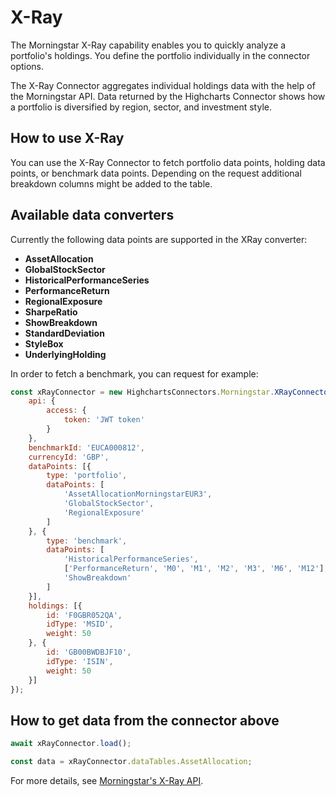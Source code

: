 # X-Ray

The Morningstar X-Ray capability enables you to quickly analyze a portfolio's
holdings. You define the portfolio individually in the connector options.

The X-Ray Connector aggregates individual holdings data with the help of the
Morningstar API. Data returned by the Highcharts Connector shows how a portfolio
is diversified by region, sector, and investment style.

## How to use X-Ray

You can use the X-Ray Connector to fetch portfolio data points, holding data
points, or benchmark data points. Depending on the request additional breakdown
columns might be added to the table.

## Available data converters

Currently the following data points are supported in the XRay converter:

- **AssetAllocation**
- **GlobalStockSector**
- **HistoricalPerformanceSeries**
- **PerformanceReturn**
- **RegionalExposure**
- **SharpeRatio**
- **ShowBreakdown**
- **StandardDeviation**
- **StyleBox**
- **UnderlyingHolding**


In order to fetch a benchmark, you can request for example:

```js
const xRayConnector = new HighchartsConnectors.Morningstar.XRayConnector({
    api: {
        access: {
            token: 'JWT token'
        }
    },
    benchmarkId: 'EUCA000812',
    currencyId: 'GBP',
    dataPoints: [{
        type: 'portfolio',
        dataPoints: [
            'AssetAllocationMorningstarEUR3',
            'GlobalStockSector',
            'RegionalExposure'
        ]
    }, {
        type: 'benchmark',
        dataPoints: [
            'HistoricalPerformanceSeries',
            ['PerformanceReturn', 'M0', 'M1', 'M2', 'M3', 'M6', 'M12'],
            'ShowBreakdown'
        ]
    }],
    holdings: [{
        id: 'F0GBR052QA',
        idType: 'MSID',
        weight: 50
    }, {
        id: 'GB00BWDBJF10',
        idType: 'ISIN',
        weight: 50
    }]
});
```

## How to get data from the connector above
```js
await xRayConnector.load();

const data = xRayConnector.dataTables.AssetAllocation;
```

For more details, see [Morningstar's X-Ray API].



<!-- Links -->



[Morningstar's X-Ray API]: https://developer.morningstar.com/direct-web-services/documentation/api-reference/portfolio-analysis-apacemea/x-ray
